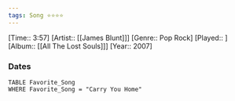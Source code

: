 ```yaml
---
tags: Song ⭐⭐⭐⭐ 
---
```

[Time:: 3:57]
[Artist:: [[James Blunt]]]
[Genre:: Pop Rock]
[Played:: ]
[Album:: [[All The Lost Souls]]]
[Year:: 2007]
### Dates
````dataview
TABLE Favorite_Song
WHERE Favorite_Song = "Carry You Home"
````